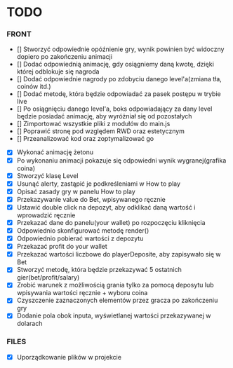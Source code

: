 # TODO

### FRONT

- [] Stworzyć odpowiednie opóźnienie gry, wynik powinien być widoczny dopiero po zakończeniu animacji
- [] Dodać odpowiednią animację, gdy osiągniemy daną kwotę, dzięki której odblokuje się nagroda
- [] Dodać odpowiednie nagrody po zdobyciu danego level'a(zmiana tła, coinów itd.)
- [] Dodać metodę, która będzie odpowiadać za pasek postępu w trybie live
- [] Po osiągnięciu danego level'a, boks odpowiadający za dany level będzie posiadać animację, aby wyróżniał się od pozostałych
- [] Zimportować wszystkie pliki z modułów do main.js
- [] Poprawić stronę pod względem RWD oraz estetycznym
- [] Przeanalizować kod oraz zoptymalizować go
- [x] Wykonać animację żetonu
- [x] Po wykonaniu animacji pokazuje się odpowiedni wynik wygranej(grafika coina)
- [x] Stworzyć klasę Level
- [x] Usunąć alerty, zastąpić je podkreśleniami w How to play
- [x] Opisać zasady gry w panelu How to play
- [x] Przekazywanie value do Bet, wpisywanego ręcznie
- [x] Ustawić double click na depozyt, aby odklikać daną wartość i wprowadzić ręcznie
- [x] Przekazać dane do panelu(your wallet) po rozpoczęciu kliknięcia
- [x] Odpowiednio skonfigurować metodę render()
- [x] Odpowiednio pobierać wartości z depozytu
- [x] Przekazać profit do your wallet
- [x] Przekazać wartości liczbowe do playerDeposite, aby zapisywało się w Bet
- [x] Stworzyć metodę, która będzie przekazywać 5 ostatnich gier(bet/profit/salary)
- [x] Zrobić warunek z możliwością grania tylko za pomocą deposytu lub wpisywania wartości ręcznie + wyboru coina
- [x] Czyszczenie zaznaczonych elementów przez gracza po zakończeniu gry
- [x] Dodanie pola obok inputa, wyświetlanej wartości przekazywanej w dolarach

### FILES

- [x] Uporządkowanie plików w projekcie